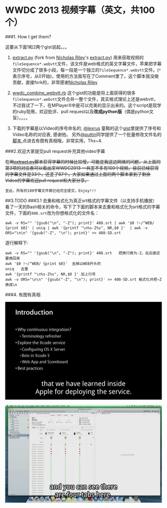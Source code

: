 WWDC 2013 视频字幕（英文，共100个）
========================


###1. How I get them? 

这要从下面1和2两个gist说起。。。

1. [extract.py][1] (fork from [Nicholas Riley](https://gist.github.com/nriley)'s [extract.py](https://gist.github.com/nriley/5874460))  用来获取视频的`fileSequence*.webvtt`文件，该文件是web格式的英文字幕文件，苹果把字幕文件切分成了很多小段，每一段是一个独立的`fileSequence*.webvtt`文件。(`*`表示序号，从0开始)，使用的方法我写在了Comment里了。这个脚本我没做贡献，直接fork的，非常感谢[Nicholas Riley](https://gist.github.com/nriley)
	

2. [wwdc_combine_webvtt.rb](https://gist.github.com/qiaoxueshi/5992949) 这个gist的功能是将上面获得的很多`fileSequence*.webvtt`文件合并一整个文件，其实格式理论上还是webvtt，不过我试了一下，在MPlayerX中是可以完美的显示出来的。这个script是现学的ruby现用，欢迎批评、pull request以及**改成python版**（偶是python文盲）。。。。 

3. 下载的字幕是以Video的序号命名的, [@lexrus](https://github.com/lexrus) 童鞋的这个[gist](https://gist.github.com/lexrus/5792296#file-title-txt)里提供了序号和Video名称的对应表, 感谢他。 另外[@puttin](https://github.com/puttin)同学提供了一个批量修改文件名的[脚本](https://gist.github.com/puttin/6547007),点进去有图有真相哦，非常实用，Thx~4. 



###2.欢迎大家提交pull request补充其他video字幕

~~在用[extract.py][1]脚本获得字幕的时候比较慢，可能是我这边网络的问题，从上面的第3项的对应表可以看出来WWDC2013 一共差不多有100个视频，目前已经获得的字幕文件是33个，还差了67个，大家如果通过上面的两个脚本拿到了剩余Video的字幕欢迎pull request和大家分享。~~

``至此，所有的100字幕文件都已经完全提交，Enjoy!!!``

##3.TODO
###3.1 去重和格式化为真正srt格式的字幕文件（以支持手机播放）
看了一天的Bash相关的命令，写下了下面的脚本来去重和格式化为srt格式的字幕文件，下面的`408.srt`改为你想格式化的文件名：

```
awk -v RS="" '{gsub("\n", "-Z"); print}' 408.srt | awk '$0 !~/^WEB/ {print $0}' | uniq | awk '{printf "\n%s-Z%s", NR,$0 }'  | awk -v ORS="\n\n" '{gsub("-Z", "\n"); print}' >> 408-SD.srt
```
逐行解释下:

```
awk -v RS="" '{gsub("\n", "-Z"); print}' 408.srt   把换行换为-Z，在后面还要换回来
awk '$0 !~/^WEB/ {print $0}'  去掉以WEB开头的
uniq   去重
awk '{printf "\n%s-Z%s", NR,$0 }' 加上行号
awk -v ORS="\n\n" '{gsub("-Z", "\n"); print}' >> 408-SD.srt 格式化并把—Z换成\n
```




###4. 有图有真相

![Pic1](sample_wwdc_subtitle.jpg "Pic1")

![Pic2](sample_wwdc_subtitle2.jpg "Pic2")


[1]: https://gist.github.com/qiaoxueshi/5976402